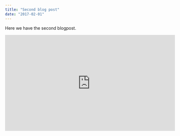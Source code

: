 ```yaml
---
title: "Second blog post"
date: "2017-02-01"
---
```


Here we have the second blogpost. 

<iframe width="560" height="315" src="https://www.youtube.com/embed/I_N1gZ_BRnk" frameborder="0" allow="accelerometer; autoplay; encrypted-media; gyroscope; picture-in-picture" allowfullscreen></iframe>